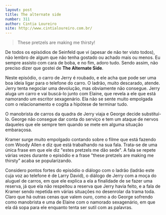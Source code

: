 ```yaml
---
layout: post
title: The alternate side
number: 311
author: Cintia Loureiro
site: http://www.cintialoureiro.com.br/
---
```


> These pretzels are making me thirsty!

De todos os episódios de Seinfeld que vi (apesar de não ter visto todos), não lembro de algum que não tenha gostado ou achado mais ou menos. Eu sempre assisto com cara de boba, e no fim, adoro tudo. Sendo assim, não preciso dizer que gostei de **The Alternate Side**.

Neste episódio, o carro de Jerry é roubado, e ele acha que pode ser uma boa ideia ligar para o telefone do carro. O ladrão, muito descarado, atende. Jerry tenta negociar uma devolução, mas obviamente não consegue. Jerry aluga um carro e vai buscá-lo junto com Elaine, que revela a ele que está namorando um escritor sexagenário. Ela não se sente muito empolgada com o relacionamento e cogita a hipótese de terminar tudo.

O manobrista de carros da quadra de Jerry viaja e George decide substituí-lo. George não consegue dar conta do serviço e tem um ataque de nervos daqueles que ele sempre tem quando se mete em alguma situação embaraçosa.

Kramer surge muito empolgado contando sobre o filme que está fazendo com Woody Allen e diz que está trabalhando na sua fala. Trata-se de uma única frase em que ele diz "estes pretzels me dão sede". A fala se repete várias vezes durante o episódio e a frase "these pretzels are making me thirsty" acaba se popularizando.

Considero pontos fortes do episódio o diálogo com o ladrão (ladrão este cuja voz ao telefone é de Larry David), o diálogo de Jerry com a moça do aluguel de carros, em que ele explica a ela a finalidade de se fazer uma reserva, já que ela não respeitou a reserva que Jerry havia feito, e a fala de Kramer sendo repetida em várias situações no desenrolar da trama toda. Claro que há outras cenas que valem ouro, como a do George sofrendo como manobrista e uma de Elaine com o namorado sexagenário, em que ela dá sopa para ele enquanto tenta ser sutil com as palavras.
